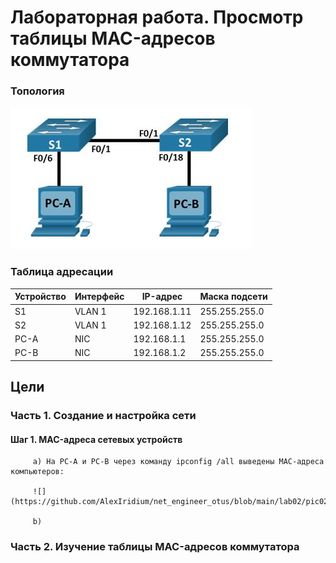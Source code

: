 # Лабораторная работа. Просмотр таблицы MAC-адресов коммутатора

### Топология

![](https://github.com/AlexIridium/net_engineer_otus/blob/main/lab02/pic01.JPG)

### Таблица адресации

| Устройство | Интерфейс | IP-адрес | Маска подсети |
| --- | --- | --- | --- |
| S1 | VLAN 1 | 192.168.1.11 | 255.255.255.0 |
| S2 | VLAN 1 | 192.168.1.12 | 255.255.255.0 |
| PC-A | NIC | 192.168.1.1 | 255.255.255.0 |
| PC-B | NIC | 192.168.1.2 | 255.255.255.0 |


## Цели

   ### Часть 1. Создание и настройка сети

   #### Шаг 1. MAC-адреса сетевых устройств

         а) На РС-А и РС-В через команду ipconfig /all выведены MAC-адреса компьютеров:
         
         ![](https://github.com/AlexIridium/net_engineer_otus/blob/main/lab02/pic02.JPG)

         b) 
         
   ### Часть 2. Изучение таблицы MAC-адресов коммутатора

   




